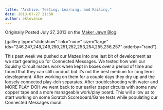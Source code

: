 ```yaml
---
title: "Archive: Testing, Learning, and Failing."
date: 2013-07-27 21:58
author: bklevence
---
```

Originally Posted July 27, 2013 on the <a href="http://makerjawn.org/blog/2013/07/27/testing-learning-and-failing/">Maker Jawn Blog</a>:

[gallery type="slideshow" link="none" size="large" ids="246,247,248,249,250,251,252,253,254,255,256,257" orderby="rand"]

This past week we pushed our Mazes into one last bit of development as we start gearing up for Connected Messages. We tested how well our Squishy Circuit mazes work when kept in boxes over a period of time and found that they can still conduct but it’s not the best medium for long term development. After working on them for a couple days they dry up and the loosely connected play-doh separates.
After troubleshooting with water and MORE PLAY-DOH we went back to our earlier paper circuits with some new copper tape and a more manageable work/play board. This will allow us to start working on some Scratch Scoreboard/Game tests while populating our Connected Messages mural.
